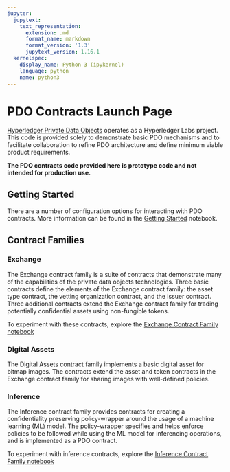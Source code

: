 ```yaml
---
jupyter:
  jupytext:
    text_representation:
      extension: .md
      format_name: markdown
      format_version: '1.3'
      jupytext_version: 1.16.1
  kernelspec:
    display_name: Python 3 (ipykernel)
    language: python
    name: python3
---
```


# PDO Contracts Launch Page #


[Hyperledger Private Data Objects](https://github.com/hyperledger-labs/private-data-objects) operates as a Hyperledger Labs project. This code is provided solely to demonstrate basic PDO mechanisms and to facilitate
collaboration to refine PDO architecture and define minimum viable product requirements.

**The PDO contracts code provided here is prototype code and not intended for production use.**


## Getting Started


There are a number of configuration options for interacting with PDO contracts. More information can be found in the [Getting Started](documents/getting_started.ipynb) notebook.




## Contract Families


### Exchange


The Exchange contract family is a suite of contracts that demonstrate many of the capabilities of the private data objects technologies. Three basic contracts define the elements of the Exchange contract family: the asset type contract, the vetting organization contract, and the issuer contract. Three additional contracts extend the Exchange contract family for trading potentially confidential assets using non-fungible tokens.

To experiment with these contracts, explore the [Exchange Contract Family notebook](exchange/index.ipynb)



### Digital Assets


The Digital Assets contract family implements a basic digital asset for bitmap images. The contracts extend the asset and token contracts in the Exchange contract family for sharing images with well-defined policies.



### Inference


The Inference contract family provides contracts for creating a confidentiality
preserving policy-wrapper around the usage of a machine learning (ML) model.
The policy-wrapper specifies and helps enforce policies to be followed while
using the ML model for inferencing operations, and is implemented as a PDO contract.

To experiment with inference contracts, explore the
[Inference Contract Family notebook](inference/index.ipynb)
